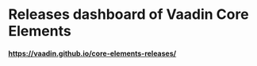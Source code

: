 # Releases dashboard of Vaadin Core Elements

#### https://vaadin.github.io/core-elements-releases/
